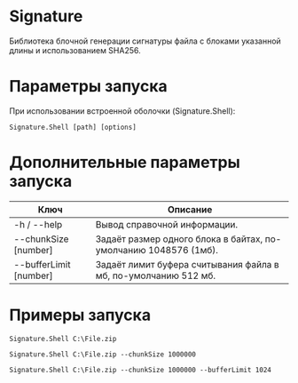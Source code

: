 # Signature

Библиотека блочной генерации сигнатуры файла с блоками указанной длины и использованием SHA256. 

# Параметры запуска
При использовании встроенной оболочки (Signature.Shell):
```
Signature.Shell [path] [options]
```

# Дополнительные параметры запуска
Ключ   | Описание
------ | ---------- 
-h  / --help | Вывод справочной информации.
--chunkSize [number] | Задаёт размер одного блока в байтах, по-умолчанию 1048576 (1мб).
--bufferLimit [number] | Задаёт лимит буфера считывания файла в мб, по-умолчанию 512 мб.

# Примеры запуска
```
Signature.Shell C:\File.zip
```
```
Signature.Shell C:\File.zip --chunkSize 1000000
```
```
Signature.Shell C:\File.zip --chunkSize 1000000 --bufferLimit 1024
```

